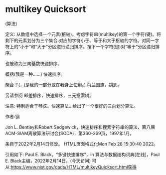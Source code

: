 # multikey Quicksort


(算法)



定义:
从数组中选择一个元素(枢轴)。考虑字符串(multikey)的第一个字符(键)。将剩下的元素划分为三个集合:对应的字符小于、等于和大于枢轴的字符。对同一字符上的“小于”和“大于”分区进行递归排序。按下一个字符(键)对“等于”分区递归排序。



也被称为三向基数快速排序。



概括(我是一种……)
快速排序。



聚合子(…)是我的一部分或在我身上使用。)
荷兰国旗，钥匙。



另请参阅
邮差排序，快速排序，三元搜索树。



注意:
特别适合于琴弦。快速算法…给出了一个很好的三向划分算法。


作者:钢


Jon L. Bentley和Robert Sedgewick，快速排序和搜索字符串的算法，第八届ACM-SIAM离散算法研讨会(SODA)，第360-369页，1997年1月。








条目于2022年2月14日修改。
HTML页面格式化Mon Feb 28 15:30:40 2022。



引用如下:
Paul E. Black，“多键快速排序”，in
算法与数据结构词典[在线]，Paul E. Black主编，2022年2月14日。(今天访问)
可从:https://www.nist.gov/dads/HTML/multikeyQuicksort.html获得